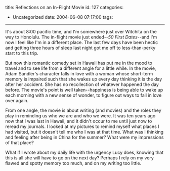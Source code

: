 title: Reflections on an In-Flight Movie
id: 127
categories:
  - Uncategorized
date: 2004-06-08 07:17:00
tags:
---

It's about 8:00 pacific time, and I'm somewhere just over Witchita on the way to Honolulu. The in-flight movie just ended--<span style="font-style:italic;">50 First Dates</span>--and I'm now I feel like I'm in a different place. The last few days have been hectic and getting three hours of sleep last night got me off to less-than-perky start to this trip. 

But now this romantic comedy set in Hawaii has put me in the mood to travel and to see life from a different angle for a little while. In the movie, Adam Sandler's character falls in love with a woman whose short-term memory is impaired such that she wakes up every day thinking it is the day after her accident. She has no recollection of whatever happened the day before. The movie's point is well taken--happiness is being able to wake up each morning with a new sense of wonder, to figure out ways to fall in love over again.

From one angle, the movie is about writing (and movies) and the roles they play in reminding us who we are and who we were. It was ten years ago now that I was last in Hawaii, and it didn't occur to me until just now to reread my journals. I looked at my pictures to remind myself what places I had visited, but it doesn't tell me who I was at that time. What was I thinking and feeling after being in China for the summer? What were my impressions of that place? 

What if I wrote about my daily life with the urgency Lucy does, knowing that this is all she will have to go on the next day? Perhaps I rely on my very flawed and spotty memory too much, and on my writing too little.